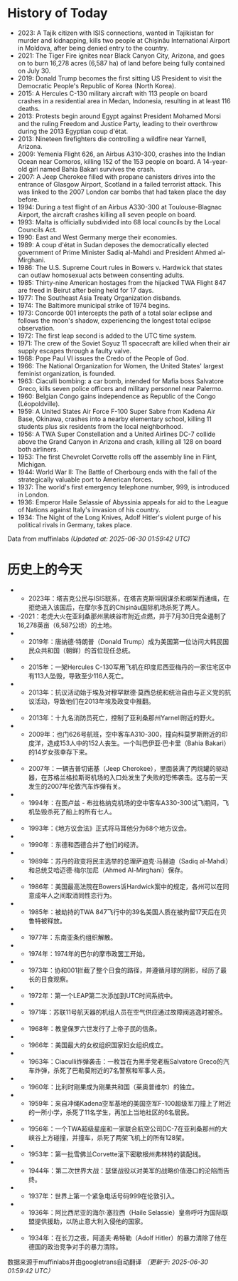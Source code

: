 # History of Today 

- 2023: A Tajik citizen with ISIS connections, wanted in Tajikistan for murder and kidnapping, kills two people at Chișinău International Airport in Moldova, after being denied entry to the country.
- 2021: The Tiger Fire ignites near Black Canyon City, Arizona, and goes on to burn 16,278 acres (6,587 ha) of land before being fully contained on July 30.
- 2019: Donald Trump becomes the first sitting US President to visit the Democratic People's Republic of Korea (North Korea).
- 2015: A Hercules C-130 military aircraft with 113 people on board crashes in a residential area in Medan, Indonesia, resulting in at least 116 deaths.
- 2013: Protests begin around Egypt against President Mohamed Morsi and the ruling Freedom and Justice Party, leading to their overthrow during the 2013 Egyptian coup d'état.
- 2013: Nineteen firefighters die controlling a wildfire near Yarnell, Arizona.
- 2009: Yemenia Flight 626, an Airbus A310-300, crashes into the Indian Ocean near Comoros, killing 152 of the 153 people on board. A 14-year-old girl named Bahia Bakari survives the crash.
- 2007: A Jeep Cherokee filled with propane canisters drives into the entrance of Glasgow Airport, Scotland in a failed terrorist attack. This was linked to the 2007 London car bombs that had taken place the day before.
- 1994: During a test flight of an Airbus A330-300 at Toulouse-Blagnac Airport, the aircraft crashes killing all seven people on board.
- 1993: Malta is officially subdivided into 68 local councils by the Local Councils Act.
- 1990: East and West Germany merge their economies.
- 1989: A coup d'état in Sudan deposes the democratically elected government of Prime Minister Sadiq al-Mahdi and President Ahmed al-Mirghani.
- 1986: The U.S. Supreme Court rules in Bowers v. Hardwick that states can outlaw homosexual acts between consenting adults.
- 1985: Thirty-nine American hostages from the hijacked TWA Flight 847 are freed in Beirut after being held for 17 days.
- 1977: The Southeast Asia Treaty Organization disbands.
- 1974: The Baltimore municipal strike of 1974 begins.
- 1973: Concorde 001 intercepts the path of a total solar eclipse and follows the moon's shadow, experiencing the longest total eclipse observation.
- 1972: The first leap second is added to the UTC time system.
- 1971: The crew of the Soviet Soyuz 11 spacecraft are killed when their air supply escapes through a faulty valve.
- 1968: Pope Paul VI issues the Credo of the People of God.
- 1966: The National Organization for Women, the United States' largest feminist organization, is founded.
- 1963: Ciaculli bombing: a car bomb, intended for Mafia boss Salvatore Greco, kills seven police officers and military personnel near Palermo.
- 1960: Belgian Congo gains independence as Republic of the Congo (Léopoldville).
- 1959: A United States Air Force F-100 Super Sabre from Kadena Air Base, Okinawa, crashes into a nearby elementary school, killing 11 students plus six residents from the local neighborhood.
- 1956: A TWA Super Constellation and a United Airlines DC-7 collide above the Grand Canyon in Arizona and crash, killing all 128 on board both airliners.
- 1953: The first Chevrolet Corvette rolls off the assembly line in Flint, Michigan.
- 1944: World War II: The Battle of Cherbourg ends with the fall of the strategically valuable port to American forces.
- 1937: The world's first emergency telephone number, 999, is introduced in London.
- 1936: Emperor Haile Selassie of Abyssinia appeals for aid to the League of Nations against Italy's invasion of his country.
- 1934: The Night of the Long Knives, Adolf Hitler's violent purge of his political rivals in Germany, takes place.

Data from muffinlabs
*(Updated at: 2025-06-30 01:59:42 UTC)*

# 历史上的今天 

- -  2023年：塔吉克公民与ISIS联系，在塔吉克斯坦因谋杀和绑架而通缉，在拒绝进入该国后，在摩尔多瓦的Chișinău国际机场杀死了两人。
- -2021：老虎大火在亚利桑那州黑峡谷市附近点燃，并于7月30日完全遏制了16,278英亩（6,587公顷）的土地。
- -  2019年：唐纳德·特朗普（Donald Trump）成为美国第一位访问大韩民国民众共和国（朝鲜）的首位现任总统。
- -  2015年：一架Hercules C-130军用飞机在印度尼西亚梅丹的一家住宅区中有113人坠毁，导致至少116人死亡。
- -  2013年：抗议活动始于埃及对穆罕默德·莫西总统和统治自由与正义党的抗议活动，导致他们在2013年埃及政变中推翻。
- -  2013年：十九名消防员死亡，控制了亚利桑那州Yarnell附近的野火。
- -  2009年：也门626号航班，空中客车A310-300，撞向科莫罗斯附近的印度洋，造成153人中的152人丧生。一个叫巴伊亚·巴卡里（Bahia Bakari）的14岁女孩幸存下来。
- -  2007年：一辆吉普切诺基（Jeep Cherokee），里面装满了丙烷罐的驱动器，在苏格兰格拉斯哥机场的入口处发生了失败的恐怖袭击。这与前一天发生的2007年伦敦汽车炸弹有关。
- -  1994年：在图卢兹 - 布拉格纳克机场的空中客车A330-300试飞期间，飞机坠毁杀死了船上的所有七人。
- -  1993年：《地方议会法》正式将马耳他分为68个地方议会。
- -  1990年：东德和西德合并了他们的经济。
- -  1989年：苏丹的政变将民主选举的总理萨迪克·马赫迪（Sadiq al-Mahdi）和总统艾哈迈德·梅尔加尼（Ahmed Al-Mirghani）保存。
- -  1986年：美国最高法院在Bowers诉Hardwick案中的规定，各州可以在同意成年人之间取消同性恋行为。
- -  1985年：被劫持的TWA 847飞行中的39名美国人质在被拘留17天后在贝鲁特被释放。
- -  1977年：东南亚条约组织解散。
- -  1974年：1974年的巴尔的摩市政罢工开始。
- -  1973年：协和001拦截了整个日食的路径，并遵循月球的阴影，经历了最长的日食观察。
- -  1972年：第一个LEAP第二次添加到UTC时间系统中。
- -  1971年：苏联11号航天器的机组人员在空气供应通过故障阀逃逸时被杀。
- -  1968年：教皇保罗六世发行了上帝子民的信条。
- -  1966年：美国最大的女权组织国家妇女组织成立。
- -  1963年：Ciaculli炸弹袭击：一枚旨在为黑手党老板Salvatore Greco的汽车炸弹，杀死了巴勒莫附近的7名警察和军事人员。
- -  1960年：比利时刚果成为刚果共和国（莱奥普维尔）的独立。
- -  1959年：来自冲绳Kadena空军基地的美国空军F-100超级军刀撞上了附近的一所小学，杀死了11名学生，再加上当地社区的6名居民。
- -  1956年：一个TWA超级星座和一家联合航空公司DC-7在亚利桑那州的大峡谷上方碰撞，并撞车，杀死了两架飞机上的所有128架。
- -  1953年：第一批雪佛兰Corvette滚下密歇根州弗林特的装配线。
- -  1944年：第二次世界大战：瑟堡战役以对美军的战略价值港口的沦陷而告终。
- -  1937年：世界上第一个紧急电话号码999在伦敦引入。
- -  1936年：阿比西尼亚的海尔·塞拉西（Haile Selassie）皇帝呼吁为国际联盟提供援助，以防止意大利入侵他的国家。
- -  1934年：在长刀之夜，阿道夫·希特勒（Adolf Hitler）的暴力清除了他在德国的政治竞争对手的暴力清除。

数据来源于muffinlabs并由googletrans自动翻译
*（更新于: 2025-06-30 01:59:42 UTC）*